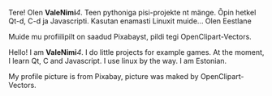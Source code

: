 Tere! Olen **ValeNimi***4*. Teen pythoniga pisi-projekte nt mänge.
Õpin hetkel Qt-d, C-d ja Javascripti. Kasutan enamasti Linuxit muide...
Olen Eestlane


Muide mu profiilipilt on saadud Pixabayst, pildi tegi OpenClipart-Vectors.


Hello! I am **ValeNimi***4*. I do little projects for example games.
At the moment, I learn Qt, C and Javascript. I use linux by the way.
I am Estonian.


My profile picture is from Pixabay, picture was maked by OpenClipart-Vectors.
